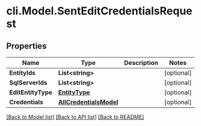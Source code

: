 # cli.Model.SentEditCredentialsRequest

## Properties

Name | Type | Description | Notes
------------ | ------------- | ------------- | -------------
**EntityIds** | **List&lt;string&gt;** |  | [optional] 
**SqlServerIds** | **List&lt;string&gt;** |  | [optional] 
**EditEntityType** | [**EntityType**](EntityType.md) |  | [optional] 
**Credentials** | [**AllCredentialsModel**](AllCredentialsModel.md) |  | [optional] 

[[Back to Model list]](../README.md#documentation-for-models) [[Back to API list]](../README.md#documentation-for-api-endpoints) [[Back to README]](../README.md)

